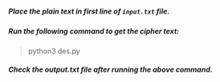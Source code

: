 ##### Place the plain text in first line of `input.txt` file.
##### Run the following command to get the cipher text:
> python3 des.py
##### Check the output.txt file after running the above command.
